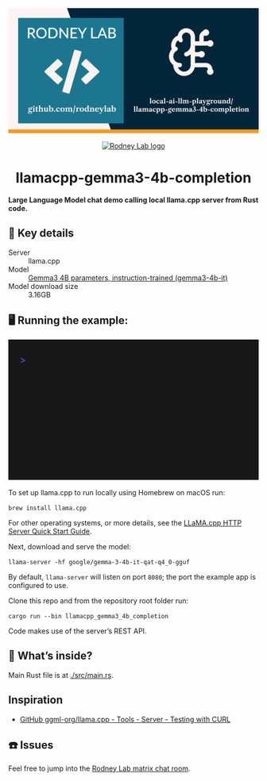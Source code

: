 <img src="../../images/llamacpp-gemma3-4b-completion.png" alt="Rodney Lab Local A I L L M Playground llama.cpp Gemma 3 4B Completion Git Hub banner" />

<p align="center">
  <a aria-label="Open Rodney Lab site" href="https://rodneylab.com" rel="nofollow noopener noreferrer">
    <img alt="Rodney Lab logo" src="https://rodneylab.com/assets/icon.png" width="60" />
  </a>
</p>
<h1 align="center">
llamacpp-gemma3-4b-completion
</h1>

**Large Language Model chat demo calling local llama.cpp server from Rust code.**

## 📝 Key details

<dl>
  <dt>Server</dt>
  <dd>llama.cpp</dd>

<dt>Model</dt>
  <dd><a href="https://huggingface.co/google/gemma-3-4b-it-qat-q4_0-gguf">Gemma3 4B parameters, instruction-trained (gemma3-4b-it)</a></dd>

<dt>Model download size</dt>
  <dd>3.16GB</dd>
</dl>

## 🖥️ Running the example:

<img src="../../images/llamacpp_gemma3_4b_completion.gif" alt="Terminal animation shows the user entering the following command: 'cargo run --bin gemma-3-4b-it-qat-q4_0-gguf'. The app starts running and a prompt appears. At the prompt, the user types 'Building a website can be done in 10 simple steps:', then hits enter. The app responds with a stream of output ending with a copy of the input prompt, then the text 'Sending prompt to llama.cpp and awaiting response...'. After a short delay, of a few seconds, the model response starts streaming, it reads ' 1. Choose a domain name and web hosting provider. 2. Select a website builder or CMS. 3. Design your website layout. 4. Create your content. 5. Add images and videos. 6. Optimize your website for search engines. 7. Test your website on different devices. 8. Launch your website. 9. Promote your website. 10. Maintain and update your website regularly. Do you want me to elaborate on any of these steps, or perhaps provide links to resources for each?'. The app presents a new prompt, ready for a new question, though the animation restarts."/>

To set up llama.cpp to run locally using Homebrew on macOS run:

```shell
brew install llama.cpp
```

For other operating systems, or more details, see the
[LLaMA.cpp HTTP Server Quick Start Guide](https://github.com/ggml-org/llama.cpp/tree/master/tools/server#quick-start).

Next, download and serve the model:

```shell
llama-server -hf google/gemma-3-4b-it-qat-q4_0-gguf
```

By default, `llama-server` will listen on port `8080`; the port the example app is
configured to use.

Clone this repo and from the repository root folder run:

```shell
cargo run --bin llamacpp_gemma3_4b_completion
```

Code makes use of the server’s REST API.

## 🧐 What’s inside?

Main Rust file is at [./src/main.rs](./src/main.rs).

## Inspiration

- [GitHub ggml-org/llama.cpp - Tools - Server - Testing with CURL](https://github.com/ggml-org/llama.cpp/tree/master/tools/server#testing-with-curl)

## ☎️ Issues

Feel free to jump into the
[Rodney Lab matrix chat room](https://matrix.to/#/%23rodney:matrix.org).
